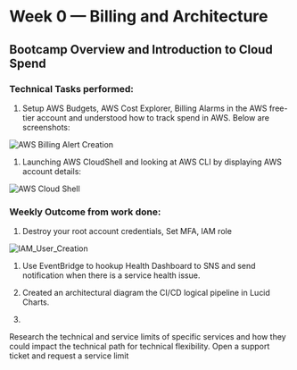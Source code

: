 # Week 0 — Billing and Architecture

## Bootcamp Overview and Introduction to Cloud Spend

### Technical Tasks performed:

1. Setup AWS Budgets,  AWS Cost Explorer, Billing Alarms in the AWS free-tier account and understood how to track spend in AWS. Below are screenshots:

![AWS Billing Alert Creation](https://user-images.githubusercontent.com/28305009/221284479-4fa159e8-c944-4592-8350-05a60e8e2f14.png)


1. Launching AWS CloudShell and looking at AWS CLI by displaying AWS account details:

![AWS Cloud Shell](https://user-images.githubusercontent.com/28305009/221285847-3582673d-bdbd-4e26-9e28-3bc58452145b.png)

### Weekly Outcome from work done:

1. Destroy your root account credentials, Set MFA, IAM role

![IAM_User_Creation](https://user-images.githubusercontent.com/28305009/221286470-0eb8a0d2-2711-4172-a9a3-9e6af98ab2c0.png)

1. Use EventBridge to hookup Health Dashboard to SNS and send notification when there is a service health issue.



1. Created an architectural diagram the CI/CD logical pipeline in Lucid Charts.



1. 


Research the technical and service limits of specific services and how they could impact the technical path for technical flexibility. 
Open a support ticket and request a service limit
